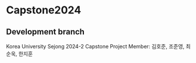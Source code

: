 # Capstone2024
## Development branch
Korea University Sejong 2024-2 Capstone Project
Member: 김호준, 조준영, 최순욱, 한지훈